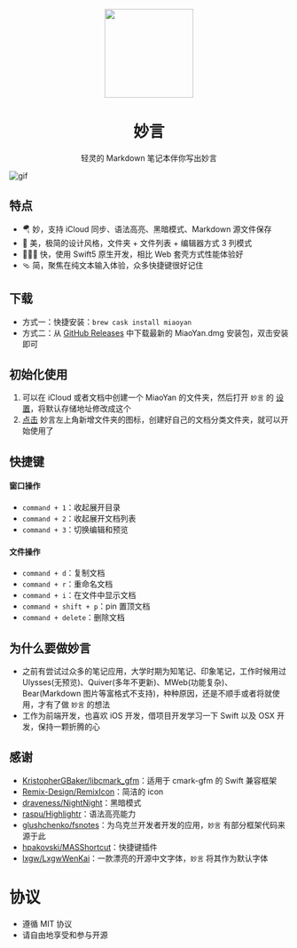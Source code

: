 <p align="center">
    <a href="https://github.com/tw93/MiaoYan" target="_blank">
      <img src=https://qpluspicture.oss-cn-beijing.aliyuncs.com/r9a9uV/43.png width=160  />
    </a>
    <h1 align="center">妙言</h1>
    <div  align="center">轻灵的 Markdown 笔记本伴你写出妙言</div>
</p>

![gif](https://qpluspicture.oss-cn-beijing.aliyuncs.com/auxutX/26.gif)

## 特点

- 🪂 妙，支持 iCloud 同步、语法高亮、黑暗模式、Markdown 源文件保存
- 🐶 美，极简的设计风格，文件夹 + 文件列表 + 编辑器方式 3 列模式
- 🏌🏽‍♂️ 快，使用 Swift5 原生开发，相比 Web 套壳方式性能体验好
- 🩴 简，聚焦在纯文本输入体验，众多快捷键很好记住

## 下载

- 方式一：快捷安装：`brew cask install miaoyan`
- 方式二：从 [GitHub Releases](https://github.com/tw93/MiaoYan/releases) 中下载最新的 MiaoYan.dmg 安装包，双击安装即可

## 初始化使用

1. 可以在 iCloud 或者文档中创建一个 MiaoYan 的文件夹，然后打开 `妙言` 的 [设置](https://qpluspicture.oss-cn-beijing.aliyuncs.com/dcDO8s/31.jpg)，将默认存储地址修改成这个
2. [点击](https://qpluspicture.oss-cn-beijing.aliyuncs.com/cHBjMt/43.jpg) 妙言左上角新增文件夹的图标，创建好自己的文档分类文件夹，就可以开始使用了

## 快捷键

#### 窗口操作

- `command + 1`：收起展开目录
- `command + 2`：收起展开文档列表
- `command + 3`：切换编辑和预览

#### 文件操作

- `command + d`：复制文档
- `command + r`：重命名文档
- `command + i`：在文件中显示文档
- `command + shift + p`：pin 置顶文档
- `command + delete`：删除文档

## 为什么要做妙言

- 之前有尝试过众多的笔记应用，大学时期为知笔记、印象笔记，工作时候用过 Ulysses(无预览)、Quiver(多年不更新)、MWeb(功能复杂)、Bear(Markdown 图片等富格式不支持)，种种原因，还是不顺手或者将就使用，才有了做 `妙言` 的想法
- 工作为前端开发，也喜欢 iOS 开发，借项目开发学习一下 Swift 以及 OSX 开发，保持一颗折腾的心

## 感谢

- [KristopherGBaker/libcmark_gfm](https://github.com/KristopherGBaker/libcmark_gfm)：适用于 cmark-gfm 的 Swift 兼容框架
- [Remix-Design/RemixIcon](https://github.com/Remix-Design/RemixIcon)：简洁的 icon
- [draveness/NightNight](https://github.com/draveness/NightNight)：黑暗模式
- [raspu/Highlightr](https://github.com/raspu/Highlightr)：语法高亮能力
- [glushchenko/fsnotes](https://github.com/glushchenko/fsnotes)：为乌克兰开发者开发的应用，`妙言` 有部分框架代码来源于此
- [hpakovski/MASShortcut](https://github.com/shpakovski/MASShortcut)：快捷键插件
- [lxgw/LxgwWenKai](https://github.com/lxgw/LxgwWenKai)：一款漂亮的开源中文字体，`妙言` 将其作为默认字体

# 协议

- 遵循 MIT 协议
- 请自由地享受和参与开源
